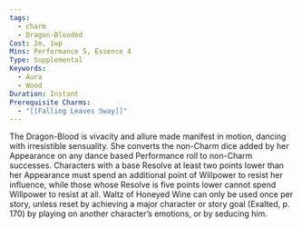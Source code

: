 ```yaml
---
tags:
  - charm
  - Dragon-Blooded
Cost: 2m, 1wp
Mins: Performance 5, Essence 4
Type: Supplemental
Keywords:
  - Aura
  - Wood
Duration: Instant
Prerequisite Charms:
  - "[[Falling Leaves Sway]]"
---
```

The Dragon-Blood is vivacity and allure made manifest in motion, dancing with irresistible sensuality. She converts the non-Charm dice added by her Appearance on any dance based Performance roll to non-Charm successes. Characters with a base Resolve at least two points lower than her Appearance must spend an additional point of Willpower to resist her influence, while those whose Resolve is five points lower cannot spend Willpower to resist at all. Waltz of Honeyed Wine can only be used once per story, unless reset by achieving a major character or story goal (Exalted, p. 170) by playing on another character’s emotions, or by seducing him. 